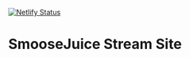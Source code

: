 [![Netlify Status](https://api.netlify.com/api/v1/badges/c2097e21-47eb-4937-91a4-b819fa1fb4b4/deploy-status)](https://app.netlify.com/sites/cocky-cray-faebd5/deploys)

# SmooseJuice Stream Site
